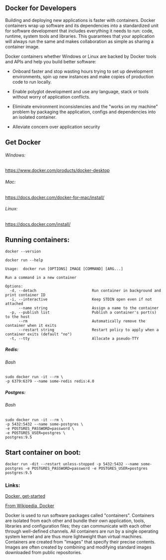 ## Docker for Developers

Building and deploying new applications is faster with containers. Docker containers wrap up software and its dependencies into a standardized unit for software development that includes everything it needs to run: code, runtime, system tools and libraries. This guarantees that your application will always run the same and makes collaboration as simple as sharing a container image.

Docker containers whether Windows or Linux are backed by Docker tools and APIs and help you build better software:

* Onboard faster and stop wasting hours trying to set up development environments, spin up new instances and make copies of production code to run locally.

* Enable polyglot development and use any language, stack or tools without worry of application conflicts.

* Eliminate environment inconsistencies and the "works on my machine" problem by packaging the application, configs and dependencies into an isolated container.

* Alleviate concern over application security

## Get Docker

###### Windows:

https://www.docker.com/products/docker-desktop

###### Mac:

https://docs.docker.com/docker-for-mac/install/

###### Linux:

https://docs.docker.com/install/


## Running containers:

```
docker --version
```

```
docker run --help

Usage:	docker run [OPTIONS] IMAGE [COMMAND] [ARG...]

Run a command in a new container

Options:
  -d, --detach                         Run container in background and print container ID
  -i, --interactive                    Keep STDIN open even if not attached
      --name string                    Assign a name to the container
  -p, --publish list                   Publish a container's port(s) to the host
      --rm                             Automatically remove the container when it exits
      --restart string                 Restart policy to apply when a container exits (default "no")
  -t, --tty                            Allocate a pseudo-TTY

```

##### Redis:

###### Bash
```
sudo docker run -it --rm \
-p 6379:6379 --name some-redis redis:4.0
```

##### Postgres:

###### Bash
```
sudo docker run -it --rm \
-p 5432:5432 --name some-postgres \
-e POSTGRES_PASSWORD=password \
-e POSTGRES_USER=postgres \
postgres:9.5
```

## Start container on boot:

```
docker run -dit --restart unless-stopped -p 5432:5432 --name some-postgres -e POSTGRES_PASSWORD=password -e POSTGRES_USER=postgres postgres:9.5
```

### Links:

[Docker, get-started](https://www.docker.com/get-started#nav-devloper)

[From Wikipedia, Docker](https://en.wikipedia.org/wiki/Docker_%28software%29)

Docker is used to run software packages called "containers". Containers are isolated from each other and bundle their own application, tools, libraries and configuration files; they can communicate with each other through well-defined channels. All containers are run by a single operating system kernel and are thus more lightweight than virtual machines. Containers are created from "images" that specify their precise contents. Images are often created by combining and modifying standard images downloaded from public repositories.
